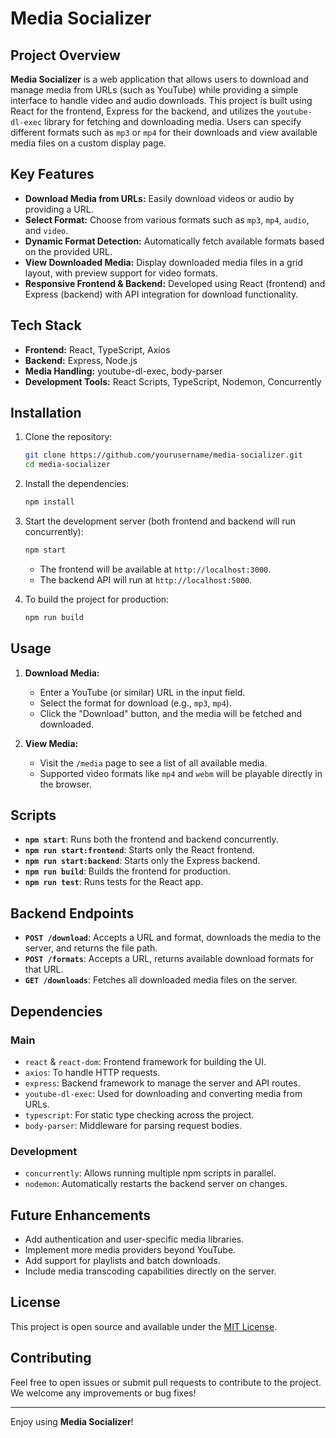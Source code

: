 # Media Socializer

## Project Overview

**Media Socializer** is a web application that allows users to download and manage media from URLs (such as YouTube) while providing a simple interface to handle video and audio downloads. This project is built using React for the frontend, Express for the backend, and utilizes the `youtube-dl-exec` library for fetching and downloading media. Users can specify different formats such as `mp3` or `mp4` for their downloads and view available media files on a custom display page.

## Key Features

- **Download Media from URLs:** Easily download videos or audio by providing a URL.
- **Select Format:** Choose from various formats such as `mp3`, `mp4`, `audio`, and `video`.
- **Dynamic Format Detection:** Automatically fetch available formats based on the provided URL.
- **View Downloaded Media:** Display downloaded media files in a grid layout, with preview support for video formats.
- **Responsive Frontend & Backend:** Developed using React (frontend) and Express (backend) with API integration for download functionality.

## Tech Stack

- **Frontend:** React, TypeScript, Axios
- **Backend:** Express, Node.js
- **Media Handling:** youtube-dl-exec, body-parser
- **Development Tools:** React Scripts, TypeScript, Nodemon, Concurrently

## Installation

1. Clone the repository:

    ```bash
    git clone https://github.com/yourusername/media-socializer.git
    cd media-socializer
    ```

2. Install the dependencies:

    ```bash
    npm install
    ```

3. Start the development server (both frontend and backend will run concurrently):

    ```bash
    npm start
    ```

   - The frontend will be available at `http://localhost:3000`.
   - The backend API will run at `http://localhost:5000`.

4. To build the project for production:

    ```bash
    npm run build
    ```

## Usage

1. **Download Media:**
   - Enter a YouTube (or similar) URL in the input field.
   - Select the format for download (e.g., `mp3`, `mp4`).
   - Click the "Download" button, and the media will be fetched and downloaded.

2. **View Media:**
   - Visit the `/media` page to see a list of all available media.
   - Supported video formats like `mp4` and `webm` will be playable directly in the browser.

## Scripts

- **`npm start`**: Runs both the frontend and backend concurrently.
- **`npm run start:frontend`**: Starts only the React frontend.
- **`npm run start:backend`**: Starts only the Express backend.
- **`npm run build`**: Builds the frontend for production.
- **`npm run test`**: Runs tests for the React app.

## Backend Endpoints

- **`POST /download`**: Accepts a URL and format, downloads the media to the server, and returns the file path.
- **`POST /formats`**: Accepts a URL, returns available download formats for that URL.
- **`GET /downloads`**: Fetches all downloaded media files on the server.

## Dependencies

### Main

- `react` & `react-dom`: Frontend framework for building the UI.
- `axios`: To handle HTTP requests.
- `express`: Backend framework to manage the server and API routes.
- `youtube-dl-exec`: Used for downloading and converting media from URLs.
- `typescript`: For static type checking across the project.
- `body-parser`: Middleware for parsing request bodies.

### Development

- `concurrently`: Allows running multiple npm scripts in parallel.
- `nodemon`: Automatically restarts the backend server on changes.

## Future Enhancements

- Add authentication and user-specific media libraries.
- Implement more media providers beyond YouTube.
- Add support for playlists and batch downloads.
- Include media transcoding capabilities directly on the server.

## License

This project is open source and available under the [MIT License](./LICENSE).

## Contributing

Feel free to open issues or submit pull requests to contribute to the project. We welcome any improvements or bug fixes!

---

Enjoy using **Media Socializer**!